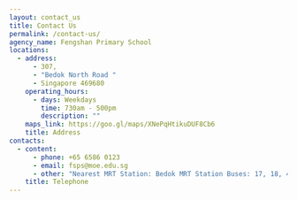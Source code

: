 ```yaml
---
layout: contact_us
title: Contact Us
permalink: /contact-us/
agency_name: Fengshan Primary School
locations:
  - address:
      - 307,
      - "Bedok North Road "
      - Singapore 469680
    operating_hours:
      - days: Weekdays
        time: 730am - 500pm
        description: ""
    maps_link: https://goo.gl/maps/XNePqHtikuDUF8Cb6
    title: Address
contacts:
  - content:
      - phone: +65 6586 0123
      - email: fsps@moe.edu.sg
      - other: "Nearest MRT Station: Bedok MRT Station Buses: 17, 18, 45"
    title: Telephone
---
```


